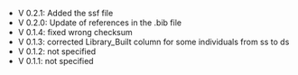 - V 0.2.1: Added the ssf file
- V 0.2.0: Update of references in the .bib file
- V 0.1.4: fixed wrong checksum
- V 0.1.3: corrected Library_Built column for some individuals from ss to ds
- V 0.1.2: not specified
- V 0.1.1: not specified
